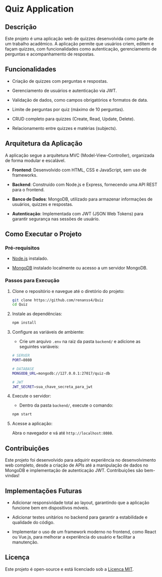 # Quiz Application

## Descrição

Este projeto é uma aplicação web de quizzes desenvolvida como parte de um trabalho acadêmico. A aplicação permite que usuários criem, editem e façam quizzes, com funcionalidades como autenticação, gerenciamento de perguntas e acompanhamento de respostas.

## Funcionalidades

- Criação de quizzes com perguntas e respostas.

- Gerenciamento de usuários e autenticação via JWT.

- Validação de dados, como campos obrigatórios e formatos de data.

- Limite de perguntas por quiz (máximo de 10 perguntas).

- CRUD completo para quizzes (Create, Read, Update, Delete).

- Relacionamento entre quizzes e matérias (subjects).

## Arquitetura da Aplicação

A aplicação segue a arquitetura MVC (Model-View-Controller), organizada de forma modular e escalável.

- **Frontend**: Desenvolvido com HTML, CSS e JavaScript, sem uso de frameworks.

- **Backend**: Construído com Node.js e Express, fornecendo uma API REST para o frontend.

- **Banco de Dados**: MongoDB, utilizado para armazenar informações de usuários, quizzes e respostas.

- **Autenticação**: Implementada com JWT (JSON Web Tokens) para garantir segurança nas sessões de usuário.

## Como Executar o Projeto

### Pré-requisitos

- [Node.js](https://nodejs.org/) instalado.

- [MongoDB](https://www.mongodb.com/) instalado localmente ou acesso a um servidor MongoDB.

### Passos para Execução

1. Clone o repositório e navegue até o diretório do projeto:

   ```bash
   git clone https://github.com/renanss4/Quiz
   cd Quiz
   ```

2. Instale as dependências:

   ```bash
   npm install
   ```

3. Configure as variáveis de ambiente:

   - Crie um arquivo `.env` na raiz da pasta `backend/` e adicione as seguintes variáveis:

   ```bash
   # SERVER
   PORT=8080

   # DATABASE
   MONGODB_URL=mongodb://127.0.0.1:27017/quiz-db

   # JWT
   JWT_SECRET=sua_chave_secreta_para_jwt
   ```

4. Execute o servidor:

   - Dentro da pasta `backend/`, execute o comando:

   ```bash
   npm start
   ```

5. Acesse a aplicação:

   Abra o navegador e vá até `http://localhost:8080`.

## Contribuições

Este projeto foi desenvolvido para adquirir experiência no desenvolvimento web completo, desde a criação de APIs até a manipulação de dados no MongoDB e implementação de autenticação JWT. Contribuições são bem-vindas!

## Implementações Futuras

- Adicionar responsividade total ao layout, garantindo que a aplicação funcione bem em dispositivos móveis.

- Adicionar testes unitários no backend para garantir a estabilidade e qualidade do código.

- Implementar o uso de um framework moderno no frontend, como React ou Vue.js, para melhorar a experiência do usuário e facilitar a manutenção.

## Licença

Este projeto é open-source e está licenciado sob a [Licença MIT](./LICENSE).
